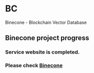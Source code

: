 # BC
Binecone - Blockchain Vector Database

## Binecone project progress

### Service website is completed. 
### Please check [Binecone](https://binecom.com)



